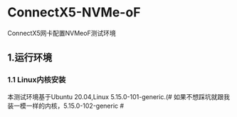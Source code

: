 # ConnectX5-NVMe-oF
ConnectX5网卡配置NVMeoF测试环境

## 1.运行环境
### 1.1 Linux内核安装
本测试环境基于Ubuntu 20.04,Linux 5.15.0-101-generic.(# 如果不想踩坑就跟我装一模一样的内核，5.15.0-102-generic #
